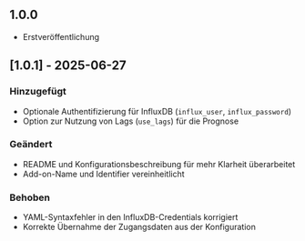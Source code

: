 ## 1.0.0

- Erstveröffentlichung

## [1.0.1] - 2025-06-27

### Hinzugefügt

- Optionale Authentifizierung für InfluxDB (`influx_user`, `influx_password`)
- Option zur Nutzung von Lags (`use_lags`) für die Prognose

### Geändert

- README und Konfigurationsbeschreibung für mehr Klarheit überarbeitet
- Add-on-Name und Identifier vereinheitlicht

### Behoben

- YAML-Syntaxfehler in den InfluxDB-Credentials korrigiert
- Korrekte Übernahme der Zugangsdaten aus der Konfiguration
